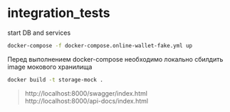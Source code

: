 # integration_tests
start DB and services
```sh
docker-compose -f docker-compose.online-wallet-fake.yml up
```
Перед выполнением docker-compose необходимо локально сбилдить image мокового хранилища
```sh
docker build -t storage-mock .
```
> http://localhost:8000/swagger/index.html \
> http://localhost:8000/api-docs/index.html